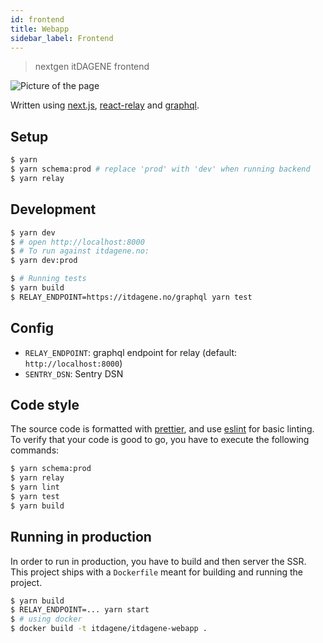 ```yaml
---
id: frontend
title: Webapp
sidebar_label: Frontend
---
```


> nextgen itDAGENE frontend

![Picture of the page](/img/webapp.png)

Written using [next.js](https://github.com/zeit/next.js/), [react-relay](https://github.com/facebook/relay/) and [graphql](http://graphql.org/).

## Setup

```bash
$ yarn
$ yarn schema:prod # replace 'prod' with 'dev' when running backend
$ yarn relay
```

## Development

```bash
$ yarn dev
$ # open http://localhost:8000
$ # To run against itdagene.no:
$ yarn dev:prod

$ # Running tests
$ yarn build
$ RELAY_ENDPOINT=https://itdagene.no/graphql yarn test
```

## Config

- `RELAY_ENDPOINT`: graphql endpoint for relay (default: `http://localhost:8000`)
- `SENTRY_DSN`: Sentry DSN

## Code style

The source code is formatted with [prettier](https://github.com/prettier/prettier), and use [eslint](https://github.com/eslint/eslint) for basic linting.
To verify that your code is good to go, you have to execute the following commands:

```bash
$ yarn schema:prod
$ yarn relay
$ yarn lint
$ yarn test
$ yarn build
```

## Running in production

In order to run in production, you have to build and then server the SSR. This project ships
with a `Dockerfile` meant for building and running the project.

```bash
$ yarn build
$ RELAY_ENDPOINT=... yarn start
$ # using docker
$ docker build -t itdagene/itdagene-webapp .
```
